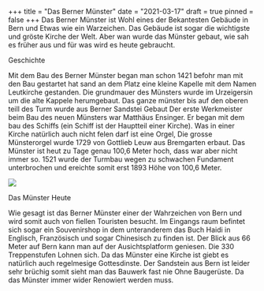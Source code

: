+++
title = "Das Berner Münster"
date = "2021-03-17"
draft = true
pinned = false
+++
Das Berner Münster ist Wohl eines der Bekantesten Gebäude in Bern und Etwas wie ein Warzeichen. Das Gebäude ist sogar die wichtigste und gröste Kirche der Welt. Aber wan wurde das Münster gebaut, wie sah es früher aus und für was wird es heute gebraucht.

Geschichte

Mit dem Bau des Berner Münster began man schon 1421 befohr man mit den Bau gestartet hat sand an dem Platz eine kleine Kapelle mit dem Namen Leutkirche gestanden. Die grundmauer des Münsters wurde im Urzeigersin um die alte Kappele herumgebaut. Das ganze münster bis auf den oberen teill des Turm wurde aus Berner Sandstei Gebaut Der erste Werkmeister beim Bau des neuen Münsters war Matthäus Ensinger. Er began mit dem bau des Schiffs (ein Schiff ist der Hauptteil einer Kirche). Was in einer Kirche natürlich auch nicht felen darf ist eine Orgel, Die grosse Münsterorgel wurde 1729 von Gottlieb Leuw aus Bremgarten erbaut. Das Münster ist heut zu Tage genau 100,6 Meter hoch, dass war aber nicht immer so. 1521 wurde der Turmbau wegen zu schwachen Fundament unterbrochen und ereichte somit erst 1893 Höhe von 100,6 Meter. 

![](1.jpg)

Das Münster Heute

Wie gesagt ist das Berner Münster einer der Wahrzeichen von Bern und wird somit auch von fiellen Touristen besucht. Im Eingangs raum befintet sich sogar ein Souvenirshop in dem unteranderem das Buch Haidi in Englisch, Französisch und sogar Chinesisch zu finden ist. Der Blick aus 66 Meter auf Bern kann man auf der Ausichtsplatform geniesen. Die 330 Treppenstufen Lohnen sich. Da das Münster eine Kirche ist giebt es natürlich auch regelmesige Gottesdinste. Der Sandstein aus Bern ist leider sehr brüchig somit sieht man das Bauwerk fast nie Ohne Baugerüste. Da das Münster immer wider Renowiert werden muss.